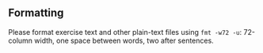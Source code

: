 ## Formatting

Please format exercise text and other plain-text files using `fmt -w72
-u`: 72-column width, one space between words, two after sentences.
